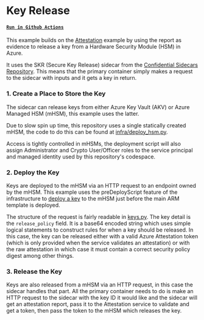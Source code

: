 # Key Release

#### [`Run in Github Actions`](https://github.com/microsoft/confidential-aci-examples/actions/workflows/test_key_release.yml)

This example builds on the [Attestation](../attestation/README.md) example by using the report as evidence to release a key from a Hardware Security Module (HSM) in Azure.

It uses the SKR (Secure Key Release) sidecar from the [Confidential Sidecars Repository](https://github.com/microsoft/confidential-sidecar-containers). This means that the primary container simply makes a request to the sidecar with inputs and it gets a key in return.

### 1. Create a Place to Store the Key

The sidecar can release keys from either Azure Key Vault (AKV) or Azure Managed HSM (mHSM), this example uses the latter.

Due to slow spin up time, this repository uses a single statically created mHSM, the code to do this can be found at [infra/deploy_hsm.py](../../infra/deploy_hsm.py).

Access is tightly controlled in mHSMs, the deployment script will also assign Administrator and Crypto User/Officer roles to the service principal and managed identity used by this repository's codespace.

### 2. Deploy the Key

Keys are deployed to the mHSM via an HTTP request to an endpoint owned by the mHSM. This example uses the preDeployScript feature of the infrastructure to [deploy a key](deploy_key.py) to the mHSM just before the main ARM template is deployed.

The structure of the request is fairly readable in [keys.py](../../infra/keys.py). The key detail is the `release_policy` field. It is a base64 encoded string which uses simple logical statements to construct rules for when a key should be released. In this case, the key can be released either with a valid Azure Attestation token (which is only provided when the service validates an attestation) or with the raw attestation in which case it must contain a correct security policy digest among other things.

### 3. Release the Key

Keys are also released from a mHSM via an HTTP request, in this case the sidecar handles that part. All the primary container needs to do is make an HTTP request to the sidecar with the key ID it would like and the sidecar will get an attestation report, pass it to the Attestation service to validate and get a token, then pass the token to the mHSM which releases the key.
